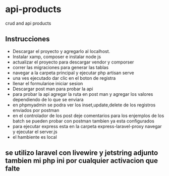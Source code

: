 # api-products
crud and api products

## Instrucciones

- Descargar el proyecto y agregarlo al localhost.
- Instalar xamp, composer e instalar node js
- actualizar el proyecto para descargar vendor y comporser
- correr las migraciones para generar las tablas
- navegar a la carpeta principal y ejecutar php artisan serve
- una ves ejecutado dar clic en el boton de registra
- llenar el formularioe iniciar sesion
- Descargar post man para probar la api
- para probar la api agregar la ruta en post man y agregar los valores dependiendo de lo que se enviara
- en phpmyadmin se podra ver los inset,update,delete de los registros enviados por postman
- en el controlador de los post deje comentarios para los enjemplos de los batch se pueden probar con postman tambien ya esta configurados
- para ejecutar express esta en la carpeta express-laravel-proxy navegar y ejecutar el server.js
- el hambiente es local

## se utilizo laravel con livewire y jetstring adjunto tambien mi php ini por cualquier activacion que falte
